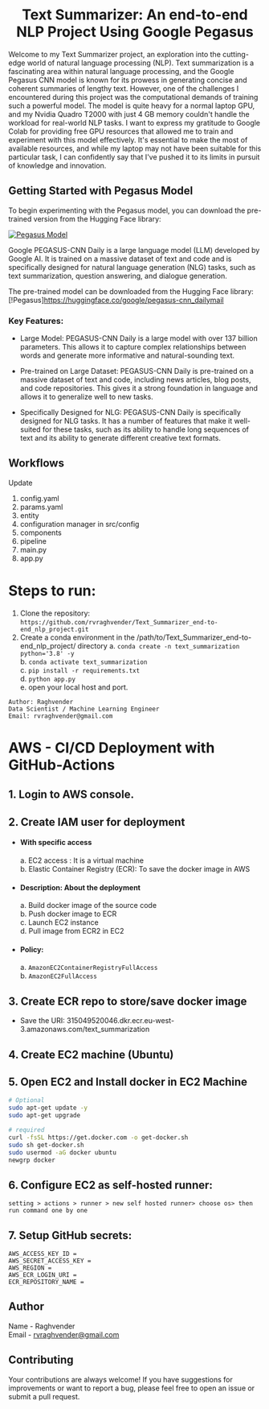 <div align=center>
    
# Text Summarizer: An end-to-end NLP Project Using Google Pegasus
</div>
Welcome to my Text Summarizer project, an exploration into the cutting-edge world of natural language processing (NLP). Text summarization is a fascinating area within natural language processing, and the Google Pegasus CNN model is known for its prowess in generating concise and coherent summaries of lengthy text. However, one of the challenges I encountered during this project was the computational demands of training such a powerful model. The model is quite heavy for a normal laptop GPU, and my Nvidia Quadro T2000 with just 4 GB memory couldn't handle the workload for real-world NLP tasks. I want to express my gratitude to Google Colab for providing free GPU resources that allowed me to train and experiment with this model effectively. It's essential to make the most of available resources, and while my laptop may not have been suitable for this particular task, I can confidently say that I've pushed it to its limits in pursuit of knowledge and innovation.

## Getting Started with Pegasus Model

To begin experimenting with the Pegasus model, you can download the pre-trained version from the Hugging Face library:

[![Pegasus Model](https://huggingface.co/google/pegasus-cnn_dailymail)](https://huggingface.co/google/pegasus-cnn_dailymail)

Google PEGASUS-CNN Daily is a large language model (LLM) developed by Google AI. It is trained on a massive dataset of text and code and is specifically designed for natural language generation (NLG) tasks, such as text summarization, question answering, and dialogue generation.

The pre-trained model can be downloaded from the Hugging Face library: [!Pegasus]<https://huggingface.co/google/pegasus-cnn_dailymail>

### Key Features:

- Large Model: PEGASUS-CNN Daily is a large model with over 137 billion parameters. This allows it to capture complex relationships between words and generate more informative and natural-sounding text.

- Pre-trained on Large Dataset: PEGASUS-CNN Daily is pre-trained on a massive dataset of text and code, including news articles, blog posts, and code repositories. This gives it a strong foundation in language and allows it to generalize well to new tasks.

- Specifically Designed for NLG: PEGASUS-CNN Daily is specifically designed for NLG tasks. It has a number of features that make it well-suited for these tasks, such as its ability to handle long sequences of text and its ability to generate different creative text formats.



## Workflows

Update
1. config.yaml
2. params.yaml
3. entity
4. configuration manager in src/config 
5. components
6. pipeline
7. main.py
8. app.py


# Steps to run:

1.  Clone the repository:    
    ```https://github.com/rvraghvender/Text_Summarizer_end-to-end_nlp_project.git```
2.  Create a conda environment in the /path/to/Text_Summarizer_end-to-end_nlp_project/ directory
    a.  ```conda create -n text_summarization python='3.8' -y```       
    b.  ```conda activate text_summarization```        
    c.  ```pip install -r requirements.txt```         
    d.  ```python app.py```        
    e.  open your local host and port.    

```
Author: Raghvender
Data Scientist / Machine Learning Engineer
Email: rvraghvender@gmail.com
```
    
# AWS - CI/CD Deployment with GitHub-Actions

##  1. Login to AWS console.

##  2. Create IAM user for deployment
    
- #### With specific access
    a. EC2 access : It is a virtual machine    
    b. Elastic Container Registry (ECR): To save the docker image in AWS    

- #### Description: About the deployment
    a. Build docker image of the source code    
    b. Push docker image to ECR    
    c. Launch EC2 instance    
    d. Pull image from ECR2 in EC2    

- #### Policy:
    a. ```AmazonEC2ContainerRegistryFullAccess```     
    b. ```AmazonEC2FullAccess```     

##  3. Create ECR repo to store/save docker image
- Save the URI: 315049520046.dkr.ecr.eu-west-3.amazonaws.com/text_summarization

##  4. Create EC2 machine (Ubuntu)

##  5. Open EC2 and Install docker in EC2 Machine

```bash
# Optional
sudo apt-get update -y    
sudo apt-get upgrade    

# required
curl -fsSL https://get.docker.com -o get-docker.sh    
sudo sh get-docker.sh    
sudo usermod -aG docker ubuntu    
newgrp docker    
```

##  6.  Configure EC2 as self-hosted runner:
    setting > actions > runner > new self hosted runner> choose os> then run command one by one

##  7.  Setup GitHub secrets:
    AWS_ACCESS_KEY_ID =     
    AWS_SECRET_ACCESS_KEY =    
    AWS_REGION =     
    AWS_ECR_LOGIN_URI =     
    ECR_REPOSITORY_NAME =     

## Author
Name - Raghvender     
Email - rvraghvender@gmail.com


## Contributing

Your contributions are always welcome! If you have suggestions for improvements or want to report a bug, please feel free to open an issue or submit a pull request.
